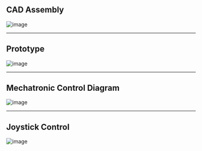 **CAD Assembly**
---------------------------------------------------------------------------------------------------------------------------------------------------------------------------------------------------------------------------------------------------------------------------------
![image](https://github.com/user-attachments/assets/f557e430-9a1f-4aa6-8054-9ee2c2fd8548)


-------------------------------------------------------------------------------------------------------------------------------------------------------------------------------------------------------------------------------------------------------------------------------




**Prototype**
---------------------------------------------------------------------------------------------------------------------------------------------------------------------------------------------------------------------------------------------------------------------------------
![image](https://github.com/user-attachments/assets/8ac900d3-b2d5-4988-a7ec-b1cc9c2a0622)







---------------------------------------------------------------------------------------------------------------------------------------------------------------------------------------------------------------------------------------------------------------------------------

**Mechatronic Control Diagram**
---------------------------------------------------------------------------------------------------------------------------------------------------------------------------------------------------------------------------------------------------------------------------------

![image](https://github.com/user-attachments/assets/466db305-25cc-4892-9181-ba1c0de9f8f0)


---------------------------------------------------------------------------------------------------------------------------------------------------------------------------------------------------------------------------------------------------------------------------------








**Joystick Control**
---------------------------------------------------------------------------------------------------------------------------------------------------------------------------------------------------------------------------------------------------------------------------------

![image](https://github.com/user-attachments/assets/d079493b-d3a2-41df-b75b-425b37dc1712)
